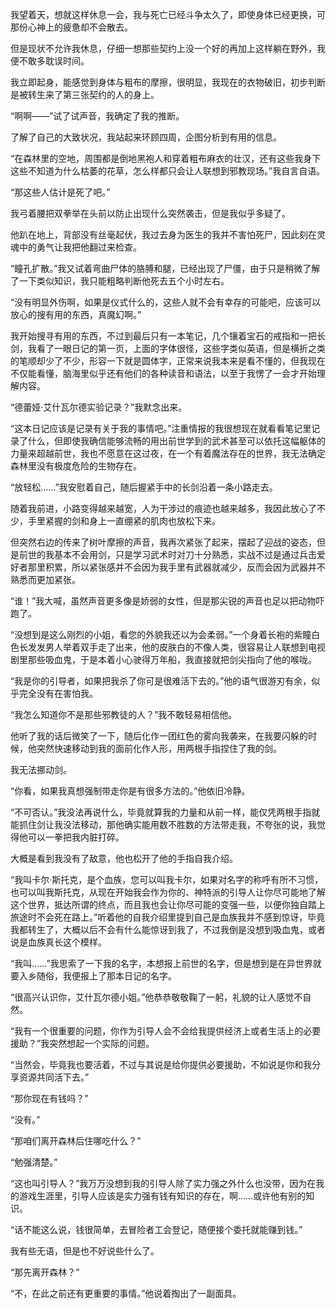 我望着天，想就这样休息一会，我与死亡已经斗争太久了，即使身体已经更换，可那份心神上的疲惫却不会散去。

但是现状不允许我休息，仔细一想那些契约上没一个好的再加上这样躺在野外，我便不敢多耽误时间。

我立即起身，能感觉到身体与粗布的摩擦，很明显，我现在的衣物破旧，初步判断是被转生来了第三张契约的人的身上。

“啊啊——”试了试声音，我确定了我的推断。

了解了自己的大致状况，我站起来环顾四周，企图分析到有用的信息。

“在森林里的空地，周围都是倒地黑袍人和穿着粗布麻衣的壮汉，还有这些我身下这些不知道为什么枯萎的花草，怎么样都只会让人联想到邪教现场。”我自言自语。

“那这些人估计是死了吧。”

我弓着腰把双拳举在头前以防止出现什么突然袭击，但是我似乎多疑了。

他趴在地上，背部没有丝毫起伏，我过去身为医生的我并不害怕死尸，因此刻在灵魂中的勇气让我把他翻过来检查。

“瞳孔扩散。”我又试着弯曲尸体的胳膊和腿，已经出现了尸僵，由于只是稍微了解了一下类似知识，我只能粗略判断他死去五个小时左右。

“没有明显外伤啊，如果是仪式什么的，这些人就不会有幸存的可能吧，应该可以放心的搜有用的东西，真魔幻啊。”

我开始搜寻有用的东西，不过到最后只有一本笔记，几个镶着宝石的戒指和一把长剑，我看了一眼日记的第一页，上面的字体很怪，这些字类似英语，但是横折之类的笔顺却少了不少，形容一下就是圆体字，正常来说我本来是看不懂的，但我现在不仅能看懂，脑海里似乎还有他们的各种读音和语法，以至于我愣了一会才开始理解内容。

“德蕾娅·艾什瓦尔德实验记录？”我默念出来。

“这本日记应该是记录有关于我的事情吧。”注重情报的我很想现在就看看笔记里记录了什么，但即使我确信能够流畅的用出前世学到的武术甚至可以依托这幅躯体的力量来超越前世，我也不愿意在这过夜，在一个有着魔法存在的世界，我无法确定森林里没有极度危险的生物存在。

“放轻松……”我安慰着自己，随后握紧手中的长剑沿着一条小路走去。

随着我前进，小路变得越来越宽，人为干涉过的痕迹也越来越多，我因此放心了不少，手里紧握的剑和身上一直绷紧的肌肉也放松下来。

但突然右边的传来了树叶摩擦的声音，我再次紧张了起来，摆起了迎战的姿态，但是前世的我基本不会用剑，只是学习武术时对刀十分熟悉，实战不过是通过兵击爱好者那里积累，所以紧张感并不会因为我手里有武器就减少，反而会因为武器并不熟悉而更加紧张。

“谁！”我大喊，虽然声音更多像是娇弱的女性，但是那尖锐的声音也足以把动物吓跑了。

“没想到是这么刚烈的小姐，看您的外貌我还以为会柔弱。”一个身着长袍的紫瞳白色长发发男人举着双手走了出来，他的皮肤白的不像人类，很容易让人联想到电视剧里那些吸血鬼，于是本着小心驶得万年船，我直接就把剑尖指向了他的喉咙。

“我是你的引导者，如果把我杀了你可是很难活下去的。”他的语气很游刃有余，似乎完全没有在害怕我。

“我怎么知道你不是那些邪教徒的人？”我不敢轻易相信他。

他听了我的话后微笑了一下，随后化作一团红色的雾向我袭来，在我要闪躲的时候，他突然快速移动到我的面前化作人形，用两根手指捏住了我的剑。

我无法挪动剑。

“你看，如果我真想强制带走你是有很多方法的。”他依旧冷静。

“不可否认。”我没法再说什么，毕竟就算我的力量和从前一样，能仅凭两根手指就能抓住剑让我没法移动，那他确实能用数不胜数的方法带走我，不夸张的说，我觉得他可以一拳把我内脏打碎。

大概是看到我没有了敌意，他也松开了他的手指自我介绍。

“我叫卡尔·斯托克，是个血族，您可以叫我卡尔，如果对名字的称呼有所不习惯，也可以叫我斯托克，从现在开始我会作为你的、神特派的引导人让你尽可能地了解这个世界，抵达所谓的终点，而且我也会让你尽可能的变强一些，以便你独自踏上旅途时不会死在路上。”听着他的自我介绍里提到自己是血族我并不感到惊讶，毕竟我都转生了，大概以后不会有什么能惊讶到我了，不过我倒是没想到吸血鬼，或者说是血族真长这个模样。

“我叫……”我思索了一下我的名字，本想报上前世的名字，但是想到是在异世界就要入乡随俗，我便报上了那本日记的名字。

“很高兴认识你，艾什瓦尔德小姐。”他恭恭敬敬鞠了一躬，礼貌的让人感觉不自然。

“我有一个很重要的问题，你作为引导人会不会给我提供经济上或者生活上的必要援助？”我突然想起一个实际的问题。

“当然会，毕竟我也要活着，不过与其说是给你提供必要援助，不如说是你和我分享资源共同活下去。”

“那你现在有钱吗？”

“没有。”

“那咱们离开森林后住哪吃什么？”

“勉强清楚。”

“这也叫引导人？”我万万没想到我的引导人除了实力强之外什么也没带，因为在我的游戏生涯里，引导人应该是实力强有钱有知识的存在，啊……或许他有别的知识。

“话不能这么说，钱很简单，去冒险者工会登记，随便接个委托就能赚到钱。”

我有些无语，但是也不好说些什么了。

“那先离开森林？”

“不，在此之前还有更重要的事情。”他说着掏出了一副面具。



